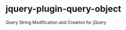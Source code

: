 jquery-plugin-query-object
==========================

Query String Modification and Creation for jQuery
